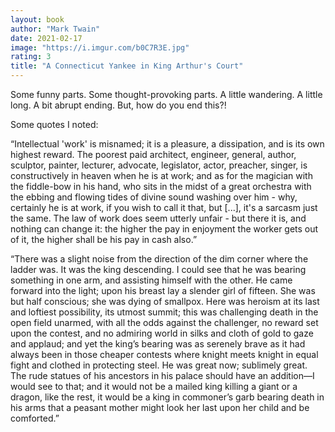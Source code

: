 ```yaml
---
layout: book
author: "Mark Twain"
date: 2021-02-17
image: "https://i.imgur.com/b0C7R3E.jpg"
rating: 3
title: "A Connecticut Yankee in King Arthur's Court"
---
```


Some funny parts. Some thought-provoking parts. A little wandering. A little long. A bit abrupt ending. But, how do you end this?!

<!--more-->

Some quotes I noted:

“Intellectual 'work' is misnamed; it is a pleasure, a dissipation, and is its own highest reward. The poorest paid architect, engineer, general, author, sculptor, painter, lecturer, advocate, legislator, actor, preacher, singer, is constructively in heaven when he is at work; and as for the magician with the fiddle-bow in his hand, who sits in the midst of a great orchestra with the ebbing and flowing tides of divine sound washing over him - why, certainly he is at work, if you wish to call it that, but [...], it's a sarcasm just the same. The law of work does seem utterly unfair - but there it is, and nothing can change it: the higher the pay in enjoyment the worker gets out of it, the higher shall be his pay in cash also.”

“There was a slight noise from the direction of the dim corner where the ladder was. It was the king descending. I could see that he was bearing something in one arm, and assisting himself with the other. He came forward into the light; upon his breast lay a slender girl of fifteen. She was but half conscious; she was dying of smallpox. Here was heroism at its last and loftiest possibility, its utmost summit; this was challenging death in the open field unarmed, with all the odds against the challenger, no reward set upon the contest, and no admiring world in silks and cloth of gold to gaze and applaud; and yet the king’s bearing was as serenely brave as it had always been in those cheaper contests where knight meets knight in equal fight and clothed in protecting steel. He was great now; sublimely great. The rude statues of his ancestors in his palace should have an addition—I would see to that; and it would not be a mailed king killing a giant or a dragon, like the rest, it would be a king in commoner’s garb bearing death in his arms that a peasant mother might look her last upon her child and be comforted.”
